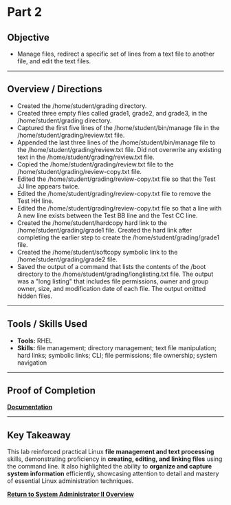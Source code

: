 # Part 2

## Objective
- Manage files, redirect a specific set of lines from a text file to another file, and edit the text files.

---

## Overview / Directions
- Created the /home/student/grading directory.
- Created three empty files called grade1, grade2, and grade3, in the /home/student/grading directory.
- Captured the first five lines of the /home/student/bin/manage file in the /home/student/grading/review.txt file.
- Appended the last three lines of the /home/student/bin/manage file to the /home/student/grading/review.txt file. Did not overwrite any existing text in the /home/student/grading/review.txt file.
- Copied the /home/student/grading/review.txt file to the /home/student/grading/review-copy.txt file.
- Edited the /home/student/grading/review-copy.txt file so that the Test JJ line appears twice.
- Edited the /home/student/grading/review-copy.txt file to remove the Test HH line.
- Edited the /home/student/grading/review-copy.txt file so that a line with A new line exists between the Test BB line and the Test CC line.
- Created the /home/student/hardcopy hard link to the /home/student/grading/grade1 file. Created the hard link after completing the earlier step to create the /home/student/grading/grade1 file.
- Created the /home/student/softcopy symbolic link to the /home/student/grading/grade2 file.
- Saved the output of a command that lists the contents of the /boot directory to the /home/student/grading/longlisting.txt file. The output was a "long listing" that includes file permissions, owner and group owner, size, and modification date of each file. The output omitted hidden files.


---

## Tools / Skills Used
- **Tools:** RHEL
- **Skills:** file management; directory management; text file manipulation; hard links; symbolic links; CLI; file permissions; file ownership; system navigation

---

## Proof of Completion
**[Documentation](./../Documentation/Comprehensive_Review_Part_1.PNG)**

---

## Key Takeaway
This lab reinforced practical Linux **file management and text processing** skills, demonstrating proficiency in **creating, editing, and linking files** using the command line. It also highlighted the ability to **organize and capture system information** efficiently, showcasing attention to detail and mastery of essential Linux administration techniques.

**[Return to System Administrator II Overview](./../README.md)**
